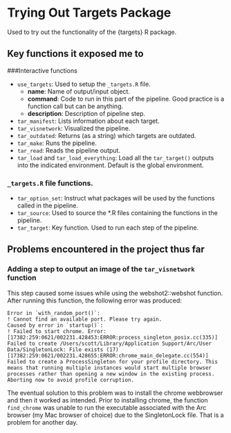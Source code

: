 # Trying Out Targets Package
 Used to try out the functionality of the {targets} R package.

## Key functions it exposed me to

###Interactive functions
- `use_targets`: Used to setup the `_targets.R` file.
  - **name**: Name of output/input object.
  - **command**: Code to run in this part of the pipeline. Good practice is a function call but can be anything.
  - **description**: Description of pipeline step.
- `tar_manifest`: Lists information about each target.
- `tar_visnetwork`: Visualized the pipeline.
- `tar_outdated`: Returns (as a string) which targets are outdated.
- `tar_make`: Runs the pipeline.
- `tar_read`: Reads the pipeline output.
- `tar_load` and `tar_load_everything`: Load all the `tar_target()` outputs into the indicated environment. Default is the global environment.


### `_targets.R` file functions.
- `tar_option_set`: Instruct what packages will be used by the functions called in the pipeline.
- `tar_source`: Used to source the *.R files containing the functions in the pipeline.
- `tar_target`: Key function. Used to run each step of the pipeline.


## Problems encountered in the project thus far

### Adding a step to output an image of the `tar_visnetwork` function

This step caused some issues while using the webshot2::webshot function. After running this function, the following error was produced:

```
Error in `with_random_port()`:
! Cannot find an available port. Please try again.
Caused by error in `startup()`:
! Failed to start chrome. Error: [17382:259:0621/002231.428453:ERROR:process_singleton_posix.cc(335)] Failed to create /Users/scott/Library/Application Support/Arc/User Data/SingletonLock: File exists (17)
[17382:259:0621/002231.428655:ERROR:chrome_main_delegate.cc(554)] Failed to create a ProcessSingleton for your profile directory. This means that running multiple instances would start multiple browser processes rather than opening a new window in the existing process. Aborting now to avoid profile corruption.
```

The eventual solution to this problem was to install the chrome webbrowser and then it worked as intended. Prior to installing chrome, the function `find_chrome` was unable to run the executable associated with the Arc browser (my Mac browser of choice) due to the SingletonLock file. That is a problem for another day.


